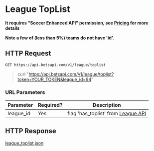 # League TopList

**It requires "Soccer Enhanced API" permission, see [Pricing](/mm/pricing) for more details**

**Note a few of (less than 5%) teams do not have 'id'.**

## HTTP Request

`GET https://api.betsapi.com/v1/league/toplist`

> curl "https://api.betsapi.com/v1/league/toplist?token=YOUR_TOKEN&league_id=94"

### URL Parameters

Parameter | Required? | Description
--------- | ------- | -----------
league_id | Yes | flag 'has_toplist' from [League API](#league)

## HTTP Response

<a href="../samples/league_toplist.json" target="_blank">league_toplist.json</a>
